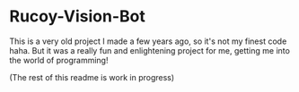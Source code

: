 # Rucoy-Vision-Bot

This is a very old project I made a few years ago, so it's not my finest code haha. But it was a really fun and enlightening project for me, getting me into the world of programming!

(The rest of this readme is work in progress)
